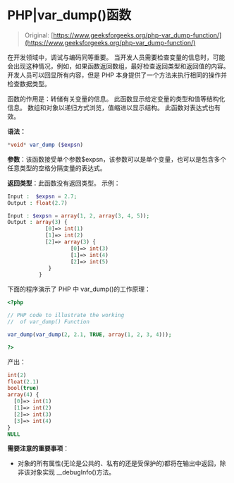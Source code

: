 # PHP|var_dump()函数

> Original: [https://www.geeksforgeeks.org/php-var_dump-function/](https://www.geeksforgeeks.org/php-var_dump-function/)

在开发领域中，调试与编码同等重要。 当开发人员需要检查变量的信息时，可能会出现这种情况，例如，如果函数返回数组，最好检查返回类型和返回值的内容。 开发人员可以回显所有内容，但是 PHP 本身提供了一个方法来执行相同的操作并检查数据类型。

函数的作用是：转储有关变量的信息。 此函数显示给定变量的类型和值等结构化信息。 数组和对象以递归方式浏览，值缩进以显示结构。 此函数对表达式也有效。

**语法：**

```php
*void* var_dump ($expsn)

```

**参数**：该函数接受单个参数$expsn，该参数可以是单个变量，也可以是包含多个任意类型的空格分隔变量的表达式。

**返回类型**：此函数没有返回类型。
示例：

```php
Input :  $expsn = 2.7;   
Output : float(2.7)

Input : $expsn = array(1, 2, array(3, 4, 5));
Output : array(3) { 
            [0]=> int(1) 
            [1]=> int(2) 
            [2]=> array(3) { 
                    [0]=> int(3) 
                    [1]=> int(4) 
                    [2]=> int(5) 
             } 
          }        

```

下面的程序演示了 PHP 中 var_dump()的工作原理：

```php
<?php

// PHP code to illustrate the working
//  of var_dump() Function 

var_dump(var_dump(2, 2.1, TRUE, array(1, 2, 3, 4)));

?>
```

产出：

```php
int(2) 
float(2.1) 
bool(true) 
array(4) { 
  [0]=> int(1) 
  [1]=> int(2) 
  [2]=> int(3) 
  [3]=> int(4) 
}
NULL

```

**需要注意的重要事项**：

*   对象的所有属性(无论是公共的、私有的还是受保护的)都将在输出中返回，除非该对象实现 __debugInfo()方法。